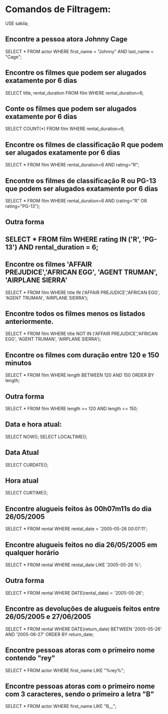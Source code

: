 # Comandos de Filtragem:

USE sakila;

## Encontre a pessoa atora Johnny Cage
SELECT * FROM actor WHERE first_name = "Johnny" AND last_name = "Cage";

## Encontre os filmes que podem ser alugados exatamente por 6 dias
SELECT title, rental_duration FROM film WHERE rental_duration=6;

## Conte os filmes que podem ser alugados exatamente por 6 dias
SELECT COUNT(*) FROM film WHERE rental_duration=6;

## Encontre os filmes de classificação R que podem ser alugados exatamente por 6 dias
SELECT * FROM film WHERE rental_duration=6 AND rating="R";

## Encontre os filmes de classificação R ou PG-13 que podem ser alugados exatamente por 6 dias
SELECT * FROM film WHERE rental_duration=6 AND (rating="R" OR rating="PG-13");
## Outra forma
SELECT * FROM film WHERE rating IN ('R', 'PG-13') AND rental_duration = 6;
-
## Encontre os filmes 'AFFAIR PREJUDICE','AFRICAN EGG', 'AGENT TRUMAN',  'AIRPLANE SIERRA'
SELECT * FROM film WHERE title IN ('AFFAIR PREJUDICE','AFRICAN EGG', 'AGENT TRUMAN',  'AIRPLANE SIERRA');

## Encontre todos os filmes menos os listados anteriormente.
SELECT * FROM film WHERE title NOT IN ('AFFAIR PREJUDICE','AFRICAN EGG', 'AGENT TRUMAN',  'AIRPLANE SIERRA');

## Encontre os filmes com duração entre 120 e 150 minutos
SELECT * FROM film WHERE length BETWEEN 120 AND 150 ORDER BY length;
## Outra forma
SELECT * FROM film WHERE length >= 120 AND length <= 150;

## Data e hora atual:
SELECT NOW();
SELECT LOCALTIME();

## Data Atual
SELECT CURDATE();

## Hora atual
SELECT CURTIME();

## Encontre alugueis feitos às 00h07m11s do dia 26/05/2005
SELECT * FROM rental WHERE rental_date = '2005-05-26 00:07:11';

## Encontre alugueis feitos no dia 26/05/2005 em qualquer horário
SELECT * FROM rental WHERE rental_date LIKE '2005-05-26 %';
## Outra forma
SELECT * FROM rental WHERE DATE(rental_date) = '2005-05-26';

## Encontre as devoluções de alugueis feitos entre 26/05/2005 e 27/06/2005
SELECT * FROM rental WHERE DATE(return_date) BETWEEN '2005-05-26' AND '2005-06-27' ORDER BY return_date;

## Encontre pessoas atoras com o primeiro nome contendo "rey"
SELECT * FROM actor WHERE first_name LIKE "%rey%";

## Encontre pessoas atoras com o primeiro nome com 3 caracteres, sendo o primeiro a letra "B"
SELECT * FROM actor WHERE first_name LIKE "B__";
